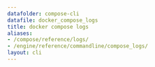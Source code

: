 ```yaml
---
datafolder: compose-cli
datafile: docker_compose_logs
title: docker compose logs
aliases:
- /compose/reference/logs/
- /engine/reference/commandline/compose_logs/
layout: cli
---
```


<!--
抱歉，此页面的内容是根据 Docker 源代码自动生成的。如果您想建议更改此处显示的文本，您需要通过搜索此仓库来找到该字符串：
https://github.com/docker/compose
-->
